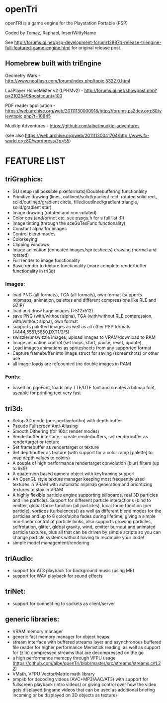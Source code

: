 # openTri
openTRI is a game engine for the Playstation Portable (PSP)

Coded by Tomaz, Raphael, InsertWittyName

See http://forums.qj.net/psp-development-forum/128874-release-triengine-full-featured-game-engine.html for original release post.


## Homebrew built with triEngine

Geometry Wars - http://www.neoflash.com/forum/index.php/topic,5322.0.html

LuaPlayer HomeMister v2 (LPHMv2) - http://forums.qj.net/showpost.php?p=2102549&postcount=100

PDF reader application - https://web.archive.org/web/20111130000918/http://forums.ps2dev.org:80/viewtopic.php?t=10845

Mudkip Adventures - https://github.com/albe/mudkip-adventures

(see also https://web.archive.org/web/20111130041704/http://www.fx-world.org:80/wordpress/?p=55)

# FEATURE LIST

## triGraphics:
- GU setup (all possible pixelformats)/Doublebuffering functionality
- Primitive drawing (lines, outlined/solid/gradient rect, rotated solid rect, solid/outlined/gradient circle, filled/outlined/gradient triangle, solid/gradient star)
- Image drawing (rotated and non-rotated)
- Color ops (and/or/not etc. see pspgu.h for a full list ;P)
- Image tinting (through the sceGuTexFunc functionality)
- Constant alpha for images
- Control blend modes
- Colorkeying
- Clipping windows
- Image animation (concated images/spritesheets) drawing (normal and rotated)
- Full render to image functionality
- Basic render to texture functionality (more complete renderbuffer functionality in tri3d)

### Images:
* load PNG (all formats), TGA (all formats), own format (supports mipmaps, animation, palettes and different compressions like RLE and GZIP)
* load and draw huge images (>512x512)
* save PNG (with/without alpha), TGA (with/without RLE compression, with/without alpha), own format
* supports paletted images as well as all other PSP formats (4444,5551,5650,DXT1/3/5)
* swizzle/unswizzle images, upload images to VRAM/download to RAM
* Image animation control (set loops, start, pause, reset, update)
* Load images animations as spritesheets from any supported format
* Capture framebuffer into image struct for saving (screenshots) or other use
* all image loads are refcounted (no double images in RAM)

### Fonts:
* based on pgeFont, loads any TTF/OTF font and creates a bitmap font, useable for printing text
very fast

## tri3d:
- Setup 3D mode (perspective/ortho) with depth buffer
- Pseudo Fullscreen Anti-Aliasing
- Smooth Dithering (for 16bit render modes)
- Renderbuffer interface - create renderbuffers, set renderbuffer as rendertarget or texture
- Set framebuffer as rendertarget or texture
- Set depthbuffer as texture (with support for a color ramp [palette] to map depth values to colors)
- A couple of high performance rendertarget convolution (blur) filters (up to 9x9)
- A quaternion based camera object with keyframing support
- An OpenGL style texture manager keeping most frequently used textures in VRAM with automatic mipmap generation and prioritizing textures to stay in VRAM
- A highly flexible particle engine supporting billboards, real 3D particles and line particles. Support for different particle interactions (bind to emitter, global force function (all particles), local force function (per particle), vortices (turbulences)) as well as different blend modes for the particles and up to 8 color/alpha fades during lifetime, giving a simple non-linear control of particle looks, also supports growing particles, selfrotation, glitter, global gravity, wind, emitter burnout and animated particle textures, plus all that can be driven by simple scripts so you can change particle systems without having to recompile your code!
- simple model management/rendering



## triAudio:
- support for AT3 playback for background music (using ME)
- support for WAV playback for sound effects

## triNet:
- support for connecting to sockets as client/server

## generic libraries:
- VRAM memory manager
- generic fast memory manager for object heaps
- stream interface with buffered streams layer and asynchronous buffered file reader for higher performance Memstick reading, as well as support for (zlib) compressed streams that are decompressed on the go
- a high performance memcpy through VFPU usage (https://github.com/albe/openTri/blob/master/src/streams/streams.c#L22)
- VMath, VFPU Vector/Matrix math library
- pmplib for decoding videos (AVC+MP3/AAC/AT3) with support for fullscreen playback (intro videos) or giving control over how the video gets displayed (ingame videos that can be used as additional briefing incoming or be displayed on 3D objects as texture)


